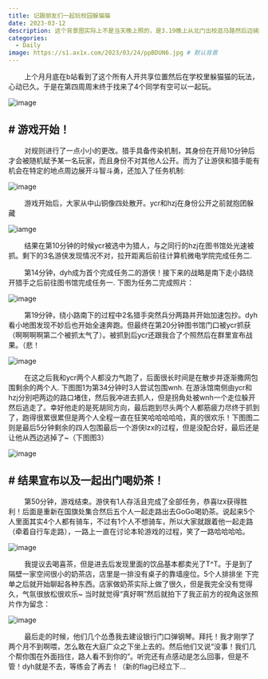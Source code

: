 ```yaml
---
title: 记跟朋友们一起玩校园躲猫猫
date: 2023-03-12
description: 这个背景图实际上不是当天晚上照的，是3.19晚上从北门出校逛马路然后边骑车边拍的（所以有点拍得重影
categories:
  - Daily
image: https://s1.ax1x.com/2023/03/24/ppBDUN6.jpg # 默认背景
---
```


&emsp;&emsp; 上个月月底在b站看到了这个所有人开共享位置然后在学校里躲猫猫的玩法，心动已久。于是在第四周周末终于找来了4个同学有空可以一起玩。

![image](https://s1.ax1x.com/2023/03/25/pprpWlt.jpg)

## # 游戏开始！

&emsp;&emsp; 对规则进行了一点小小的更改。猎手具备传染机制，其身份在开局10分钟后才会被随机赋予某一名玩家，而且身份不对其他人公开。而为了让游侠和猎手能有机会在特定的地点周边展开斗智斗勇，还加入了任务机制:

![image](https://s1.ax1x.com/2023/03/25/ppDzPfI.png)

&emsp;&emsp; 游戏开始后，大家从中山铜像四处散开。ycr和hzj在身份公开之前就抱团躲藏

![iamge](https://s1.ax1x.com/2023/03/25/pprpf6P.jpg)

&emsp;&emsp; 结果在第10分钟的时候ycr被选中为猎人，与之同行的hzj在图书馆处光速被抓。剩下的3名游侠发现情况不对，拉开距离后前往计算机微电学院完成任务二.

&emsp;&emsp; 第14分钟，dyh成为首个完成任务二的游侠！接下来的战略是南下走小路绕开猎手之后前往图书馆完成任务一. 下图为任务二完成照片：


![image](https://s1.ax1x.com/2023/03/25/ppDvLqg.jpg)

&emsp;&emsp; 第19分钟，绕小路南下的过程中2名猎手突然兵分两路并开始加速包抄。dyh看小地图发现不妙后也开始全速奔跑。但最终在第20分钟图书馆门口被ycr抓获（啊啊啊啊第二个被抓太气了）。被抓到后ycr还跟我合了个照然后在群里宣布战果。（悲！

![image](https://s1.ax1x.com/2023/03/25/pprpRSI.jpg)

&emsp;&emsp; 在这之后我和ycr两个人都没力气跑了，后面很长时间是在散步并逐渐撒网包围剩余的两个人. 下图图1为第34分钟时3人尝试包围wnh. 在游泳馆南侧由ycr和hzj分别吧两边的路口堵住，然后我冲进去抓人，但是拐角处被wnh一个走位躲开然后逃走了。幸好他走的是死胡同方向，最后跑到尽头两个人都筋疲力尽终于抓到了，跑得很累很累但是两个人全程一直在狂笑哈哈哈哈哈，真的很欢乐！下图图二则是最后5分钟剩余的四人包围最后一个游侠lzx的过程，但是没配合好，最后还是让他从西边逃掉了~（下图图3）

![image](https://s1.ax1x.com/2023/03/25/pprphOf.jpg)

## # 结果宣布以及一起出门喝奶茶！

&emsp;&emsp; 第50分钟，游戏结束。游侠有1人存活且完成了全部任务，恭喜lzx获得胜利！后面是重新在国旗处集合然后五个人一起走路出去GoGo喝奶茶。说起来5个人里面其实4个人都有骑车，不过有1个人不想骑车，所以大家就跟着他一起走路（牵着自行车走路），一路上一直在讨论本轮游戏的过程，笑了一路哈哈哈哈。

![image](https://s1.ax1x.com/2023/03/25/ppDzFpt.png)

&emsp;&emsp; 我提议去喝喜茶，但是进去后发现里面的饮品基本都卖光了T^T。于是到了隔壁一家空间很小的奶茶店，店里是一排没有桌子的靠墙座位。5个人排排坐 下完单之后就开始聊起各种东西。店家做奶茶实际上做了很久，但是我完全没有觉得久，气氛很放松很欢乐~ 当时就觉得“真好啊”然后就拍下了我正前方的视角这张照片作为留念：

![image](https://s1.ax1x.com/2023/03/25/ppDxpR0.jpg)

&emsp;&emsp; 最后走的时候，他们几个怂恿我去建设银行门口弹钢琴。拜托！我才刚学了两个月不到啊喂，怎么敢在大庭广众之下坐上去的。然后他们又说“没事！我们几个帮你围在外面挡住，路人看不到你的”。听完还有点感动是怎么回事，但是不管！dyh就是不去，等练会了再去！（新的flag已经立下...